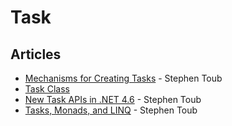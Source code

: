 # Task

## Articles
- [Mechanisms for Creating Tasks](https://devblogs.microsoft.com/pfxteam/mechanisms-for-creating-tasks/) - Stephen Toub
- [Task Class](https://docs.microsoft.com/en-us/dotnet/api/system.threading.tasks.task)
- [New Task APIs in .NET 4.6](https://devblogs.microsoft.com/pfxteam/new-task-apis-in-net-4-6/) - Stephen Toub
- [Tasks, Monads, and LINQ](https://devblogs.microsoft.com/pfxteam/tasks-monads-and-linq/) - Stephen Toub